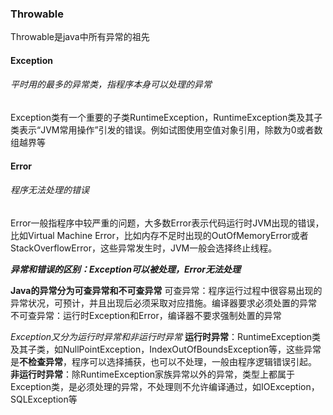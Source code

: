 
### Throwable
Throwable是java中所有异常的祖先

#### Exception
###### 平时用的最多的异常类，指程序本身可以处理的异常
Exception类有一个重要的子类RuntimeException，RuntimeException类及其子类表示“JVM常用操作”引发的错误。例如试图使用空值对象引用，除数为0或者数组越界等

#### Error
###### 程序无法处理的错误
Error一般指程序中较严重的问题，大多数Error表示代码运行时JVM出现的错误，比如Virtual Machine Error，比如内存不足时出现的OutOfMemoryError或者StackOverflowError，这些异常发生时，JVM一般会选择终止线程。

***异常和错误的区别：Exception可以被处理，Error无法处理***

**Java的异常分为可查异常和不可查异常**
可查异常：程序运行过程中很容易出现的异常状况，可预计，并且出现后必须采取对应措施。编译器要求必须处置的异常
不可查异常：运行时Exception和Error，编译器不要求强制处置的异常

*Exception又分为运行时异常和非运行时异常*
**运行时异常**：RuntimeException类及其子类，如NullPointException，IndexOutOfBoundsException等，这些异常是**不检查异常**，程序可以选择捕获，也可以不处理，一般由程序逻辑错误引起。
**非运行时异常**：除RuntimeException家族异常以外的异常，类型上都属于Exception类，是必须处理的异常，不处理则不允许编译通过，如IOException，SQLException等
